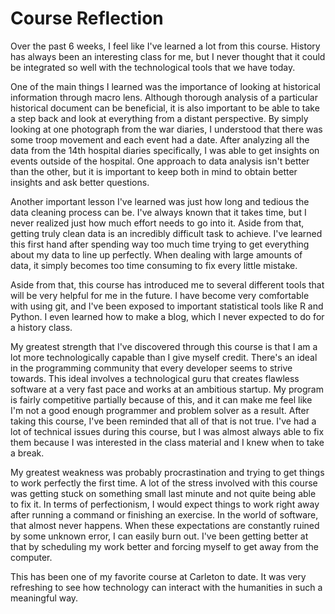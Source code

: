 # Course Reflection

Over the past 6 weeks, I feel like I've learned a lot from this course. History has always been an interesting class for me, but I never thought that it could be integrated so well with the technological tools that we have today.

One of the main things I learned was the importance of looking at historical information through macro lens. Although thorough analysis of a particular historical document can be beneficial, it is also important to be able to take a step back and look at everything from a distant perspective. By simply looking at one photograph from the war diaries, I understood that there was some troop movement and each event had a date. After analyzing all the data from the 14th hospital diaries specifically, I was able to get insights on events outside of the hospital. One approach to data analysis isn't better than the other, but it is important to keep both in mind to obtain better insights and ask better questions.

Another important lesson I've learned was just how long and tedious the data cleaning process can be. I've always known that it takes time, but I never realized just how much effort needs to go into it. Aside from that, getting truly clean data is an incredibly difficult task to achieve. I've learned this first hand after spending way too much time trying to get everything about my data to line up perfectly. When dealing with large amounts of data, it simply becomes too time consuming to fix every little mistake.

Aside from that, this course has introduced me to several different tools that will be very helpful for me in the future. I have become very comfortable with using git, and I've been exposed to important statistical tools like R and Python. I even learned how to make a blog, which I never expected to do for a history class.

My greatest strength that I've discovered through this course is that I am a lot more technologically capable than I give myself credit. There's an ideal in the programming community that every developer seems to strive towards. This ideal involves a technological guru that creates flawless software at a very fast pace and works at an ambitious startup. My program is fairly competitive partially because of this, and it can make me feel like I'm not a good enough programmer and problem solver as a result. After taking this course, I've been reminded that all of that is not true. I've had a lot of technical issues during this course, but I was almost always able to fix them because I was interested in the class material and I knew when to take a break.

My greatest weakness was probably procrastination and trying to get things to work perfectly the first time. A lot of the stress involved with this course was getting stuck on something small last minute and not quite being able to fix it. In terms of perfectionism, I would expect things to work right away after running a command or finishing an exercise. In the world of software, that almost never happens. When these expectations are constantly ruined by some unknown error, I can easily burn out. I've been getting better at that by scheduling my work better and forcing myself to get away from the computer.

This has been one of my favorite course at Carleton to date. It was very refreshing to see how technology can interact with the humanities in such a meaningful way. 
